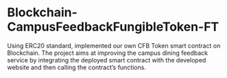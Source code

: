 # Blockchain-CampusFeedbackFungibleToken-FT
Using ERC20 standard, implemented our own CFB Token smart contract on Blockchain. The project aims at improving the campus dining feedback service by integrating the deployed smart contract with the developed website and then calling the contract’s functions.
